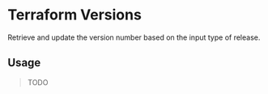 # Terraform Versions

Retrieve and update the version number based on the input type of release.

## Usage

> TODO